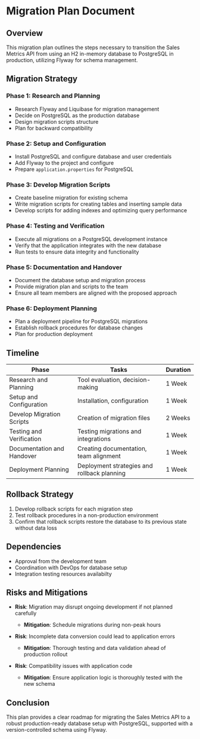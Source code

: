 # Migration Plan Document

## Overview
This migration plan outlines the steps necessary to transition the Sales Metrics API from using an H2 in-memory database to PostgreSQL in production, utilizing Flyway for schema management.

## Migration Strategy

### Phase 1: Research and Planning
- Research Flyway and Liquibase for migration management
- Decide on PostgreSQL as the production database
- Design migration scripts structure
- Plan for backward compatibility

### Phase 2: Setup and Configuration
- Install PostgreSQL and configure database and user credentials
- Add Flyway to the project and configure
- Prepare `application.properties` for PostgreSQL

### Phase 3: Develop Migration Scripts
- Create baseline migration for existing schema
- Write migration scripts for creating tables and inserting sample data
- Develop scripts for adding indexes and optimizing query performance

### Phase 4: Testing and Verification
- Execute all migrations on a PostgreSQL development instance
- Verify that the application integrates with the new database
- Run tests to ensure data integrity and functionality

### Phase 5: Documentation and Handover
- Document the database setup and migration process 
- Provide migration plan and scripts to the team
- Ensure all team members are aligned with the proposed approach

### Phase 6: Deployment Planning
- Plan a deployment pipeline for PostgreSQL migrations
- Establish rollback procedures for database changes
- Plan for production deployment

## Timeline

| Phase | Tasks | Duration |
|-------|-------|----------|
| Research and Planning | Tool evaluation, decision-making | 1 Week |
| Setup and Configuration | Installation, configuration | 1 Week |
| Develop Migration Scripts | Creation of migration files | 2 Weeks |
| Testing and Verification | Testing migrations and integrations | 1 Week |
| Documentation and Handover | Creating documentation, team alignment | 1 Week |
| Deployment Planning | Deployment strategies and rollback planning | 1 Week |

## Rollback Strategy

1. Develop rollback scripts for each migration step
2. Test rollback procedures in a non-production environment
3. Confirm that rollback scripts restore the database to its previous state without data loss

## Dependencies

- Approval from the development team
- Coordination with DevOps for database setup
- Integration testing resources availabilty

## Risks and Mitigations

- **Risk**: Migration may disrupt ongoing development if not planned carefully
  - **Mitigation**: Schedule migrations during non-peak hours

- **Risk**: Incomplete data conversion could lead to application errors
  - **Mitigation**: Thorough testing and data validation ahead of production rollout

- **Risk**: Compatibility issues with application code
  - **Mitigation**: Ensure application logic is thoroughly tested with the new schema

## Conclusion

This plan provides a clear roadmap for migrating the Sales Metrics API to a robust production-ready database setup with PostgreSQL, supported with a version-controlled schema using Flyway.
